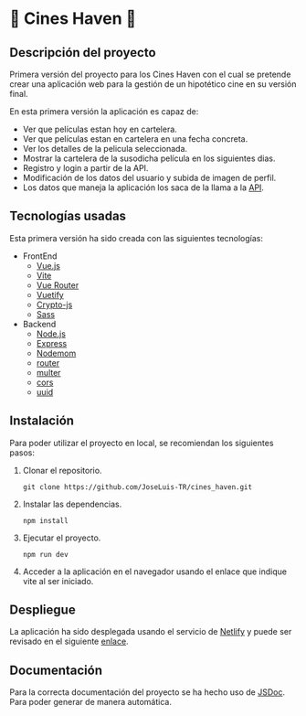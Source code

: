 # 🎥 Cines Haven 🎥


## Descripción del proyecto

Primera versión del proyecto para los Cines Haven con el cual se pretende crear una aplicación 
web para la gestión de un hipotético cine en su versión final.

En esta primera versión la aplicación es capaz de:

- Ver que películas estan hoy en cartelera.
- Ver que películas estan en cartelera en una fecha concreta.
- Ver los detalles de la pelicula seleccionada.
- Mostrar la cartelera de la susodicha película en los siguientes dias.
- Registro y login a partir de la API.
- Modificación de los datos del usuario y subida de imagen de perfil.
- Los datos que maneja la aplicación los saca de la llama a la [API](https://github.com/JoseLuis-TR/backend-cines_haven).

## Tecnologías usadas

Esta primera versión ha sido creada con las siguientes tecnologías:

- FrontEnd
  - [Vue.js](https://vuejs.org/)
  - [Vite](https://vitejs.dev/)
  - [Vue Router](https://router.vuejs.org/)
  - [Vuetify](https://vuetifyjs.com/en/)
  - [Crypto-js](https://www.npmjs.com/package/crypto-js)
  - [Sass](https://sass-lang.com/)
- Backend
  - [Node.js](https://nodejs.org/es/)
  - [Express](https://expressjs.com/es/)
  - [Nodemom](https://www.npmjs.com/package/nodemon)
  - [router](https://www.npmjs.com/package/router)
  - [multer](https://www.npmjs.com/package/multer)
  - [cors](https://www.npmjs.com/package/cors)
  - [uuid](https://www.npmjs.com/package/uuid)

## Instalación

Para poder utilizar el proyecto en local, se recomiendan los siguientes pasos:

1. Clonar el repositorio.
    ```
    git clone https://github.com/JoseLuis-TR/cines_haven.git
    ```
2. Instalar las dependencias.
    ```
    npm install
    ```
3. Ejecutar el proyecto.
    ```
    npm run dev
    ```
4. Acceder a la aplicación en el navegador usando el enlace que indique vite al ser iniciado.

## Despliegue

La aplicación ha sido desplegada usando el servicio de [Netlify](https://www.netlify.com/) y puede ser revisado
en el siguiente [enlace](https://cines-haven.netlify.app/).

## Documentación

Para la correcta documentación del proyecto se ha hecho uso de [JSDoc](https://jsdoc.app/). Para poder generar
de manera automática.
